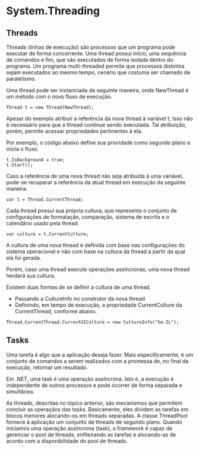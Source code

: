 # System.Threading

## Threads

Threads (linhas de execução) são processos que um programa pode executar de forma concorrente. Uma thread possui início, uma sequência de comandos e fim, que são executados de forma isolada dentro do programa. Um programa multi-threaded permite que processos distintos sejam executados ao mesmo tempo, cenário que costuma ser chamado de paralelismo. 

Uma thread pode ser instanciada da seguinte maneira, onde NewThread é um método com o novo fluxo de execução.

    Thread t = new Thread(NewThread);

Apesar do exemplo atribuir a referência da nova thread à variável t, isso não é necessário para que a thread continue sendo executada. Tal atribuição, porém, permite acessar propriedades pertinentes à ela.

Por exemplo, o código abaixo define sua prioridade como segundo plano e inicia o fluxo.

    t.IsBackground = true;
    t.Start();

Caso a referência de uma nova thread não seja atribuída à uma variável, pode-se recuperar a referência da atual thread em execução da seguinte maneira.

    var t = Thread.CurrentThread;

Cada thread possui sua própria cultura, que representa o conjunto de configurações de formatação, comparação, sistema de escrita e o calendário usado pela thread.

    var culture = t.CurrentCulture;

A cultura de uma nova thread é definida com base nas configurações do sistema operacional e não com base na cultura da thread a partir da qual ela foi gerada.

Porém, caso uma thread execute operações assíncronas, uma nova thread herdará sua cultura.

Existem duas formas de se definir a cultura de uma thread. 

 - Passando a CultureInfo no construtor da nova thread
 - Definindo, em tempo de execução, a propriedade CurrentCulture da CurrentThread, conforme abaixo.

```
Thread.CurrentThread.CurrentUICulture = new CultureInfo("he-IL");
```

## Tasks

Uma tarefa é algo que a aplicação deseja fazer. Mais especificamente, é um conjunto de comandos a serem realizados com a promessa de, no final da execução, retornar um resultado.

Em .NET, uma task é uma operação assíncrona. Isto é, a execução é independente de outros processos e pode ocorrer de forma separada e simultânea.

As threads, descritas no tópico anterior, são mecanismos que permitem concluir as operaçãos das tasks. Basicamente, eles dividem as tarefas em blocos menores alocando-os em threads separadas. A classe ThreadPool fornece à aplicação um conjunto de threads de segundo plano. Quando iniciamos uma operação assíncrona (task), o framework é capaz de gerenciar o pool de threads, enfileirando as tarefas e alocando-as de acordo com a disponibilidade do pool de threads.  

